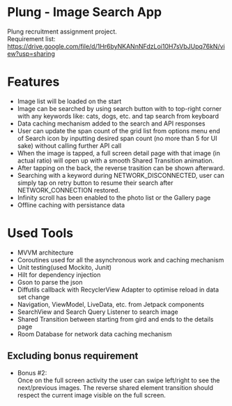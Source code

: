 # Plung - Image Search App
Plung recruitment assignment project. <br/> 
Requirement list: https://drive.google.com/file/d/1Hr6byNKANnNFdzLoi10H7sVbJUpq76kN/view?usp=sharing

# Features
- Image list will be loaded on the start
- Image can be searched by using search button with to top-right corner with any keywords like: cats, dogs, etc. and tap search from keyboard
- Data caching mechanism added to the search and API responses
- User can update the span count of the grid list from options menu end of Search icon by inputting desired span count (no more than 5 for UI sake)
without calling further API call
- When the image is tapped, a full screen detail page with that image (in actual ratio) will open up with a smooth Shared Transition animation.
- After tapping on the back, the reverse trasition can be shown afterward.
- Searching with a keyword during NETWORK_DISCONNECTED, user can simply tap on retry button to resume their search after NETWORK_CONNECTION restored.
- Infinity scroll has been enabled to the photo list or the Gallery page
- Offline caching with persistance data

# Used Tools
- MVVM architecture
- Coroutines used for all the asynchronous work and caching mechanism
- Unit testing(used Mockito, Junit)
- Hilt for dependency injection
- Gson to parse the json
- Diffutils callback with RecyclerView Adapter to optimise reload in data set change
- Navigation, ViewModel, LiveData, etc. from Jetpack components
- SearchView and Search Query Listener to search image
- Shared Transition between starting from gird and ends to the details page
- Room Database for network data caching mechanism 

## Excluding bonus requirement
- Bonus #2: <br/>
Once on the full screen activity the user can swipe left/right to see the next/previous
images. The reverse shared element transition should respect the current image visible
on the full screen.
